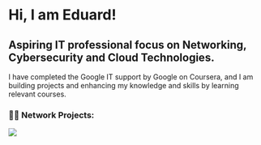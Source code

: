 # Hi, I am Eduard!

## Aspiring IT professional focus on Networking, Cybersecurity and Cloud Technologies.

I have completed the Google IT support by Google on Coursera, and I am building projects and enhancing my knowledge and skills by learning relevant courses.

### 👨‍💻 Network Projects:


















<a href="https://linkedin.com/in/eduardburcea/"><img src="https://img.shields.io/badge/-LinkedIn-0072b1?&style=for-the-badge&logo=linkedin&logoColor=white" /></a>
